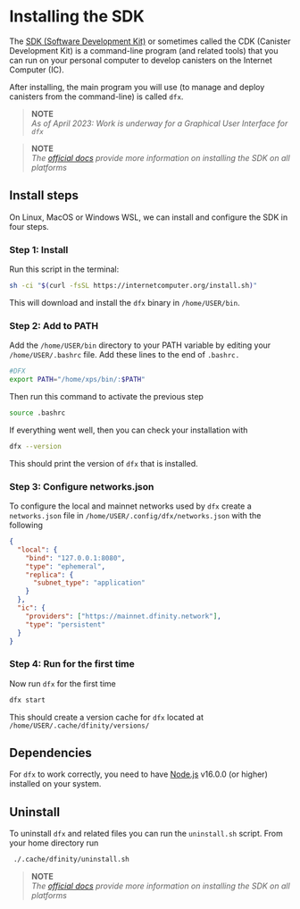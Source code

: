 # Installing the SDK

The [SDK (Software Development Kit)](https://internetcomputer.org/docs/current/references/cli-reference/) or sometimes called the CDK (Canister Development Kit) is a command-line program (and related tools) that you can run on your personal computer to develop canisters on the Internet Computer (IC).

After installing, the main program you will use (to manage and deploy canisters from the command-line) is called `dfx`.

> **NOTE**  
> _As of April 2023: Work is underway for a Graphical User Interface for `dfx`_

> **NOTE**  
> _The [official docs](https://internetcomputer.org/docs/current/developer-docs/setup/install/) provide more information on installing the SDK on all platforms_

## Install steps

On Linux, MacOS or Windows WSL, we can install and configure the SDK in four steps.

### Step 1: Install

Run this script in the terminal:

```bash
sh -ci "$(curl -fsSL https://internetcomputer.org/install.sh)"
```

This will download and install the `dfx` binary in `/home/USER/bin`.

### Step 2: Add to PATH

Add the `/home/USER/bin` directory to your PATH variable by editing your `/home/USER/.bashrc` file. Add these lines to the end of `.bashrc.`

```bash
#DFX
export PATH="/home/xps/bin/:$PATH"
```

Then run this command to activate the previous step

```bash
source .bashrc
```

If everything went well, then you can check your installation with

```bash
dfx --version
```

This should print the version of `dfx` that is installed.

### Step 3: Configure networks.json

To configure the local and mainnet networks used by `dfx` create a `networks.json` file in `/home/USER/.config/dfx/networks.json` with the following

```json
{
  "local": {
    "bind": "127.0.0.1:8080",
    "type": "ephemeral",
    "replica": {
      "subnet_type": "application"
    }
  },
  "ic": {
    "providers": ["https://mainnet.dfinity.network"],
    "type": "persistent"
  }
}
```

### Step 4: Run for the first time

Now run `dfx` for the first time

```bash
dfx start
```

This should create a version cache for `dfx` located at `/home/USER/.cache/dfinity/versions/`

## Dependencies

For `dfx` to work correctly, you need to have [Node.js](https://nodejs.org/en/download/current) v16.0.0 (or higher) installed on your system.

## Uninstall

To uninstall `dfx` and related files you can run the `uninstall.sh` script. From your home directory run

```bash
 ./.cache/dfinity/uninstall.sh
```

> **NOTE**  
> _The [official docs](https://internetcomputer.org/docs/current/developer-docs/setup/install/) provide more information on installing the SDK on all platforms_
